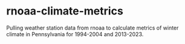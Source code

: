 # rnoaa-climate-metrics
Pulling weather station data from rnoaa to calculate metrics of winter climate in Pennsylvania for 1994-2004 and 2013-2023.

